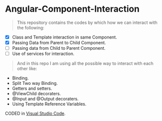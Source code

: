 # Angular-Component-Interaction
> This repository contains the codes by which how we can interact with the following:
- [X] Class and Template interaction in same Component.
- [X] Passing Data from Parent to Child Component.
- [ ] Passing data from Child to Parent Component.
- [ ] Use of services for interaction.

> And in this repo I am using all the possible way to interact with each other like:
- Binding.
- Split Two way Binding.
- Getters and setters.
- @ViewChild decoraters.
- @Input and @Output decoraters.
- Using Template Reference Variables.

CODED in [Visual Studio Code](https://code.visualstudio.com/).
